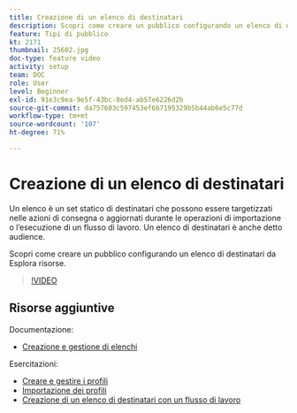 ```yaml
---
title: Creazione di un elenco di destinatari
description: Scopri come creare un pubblico configurando un elenco di destinatari da Esplora risorse.
feature: Tipi di pubblico
kt: 2171
thumbnail: 25602.jpg
doc-type: feature video
activity: setup
team: DOC
role: User
level: Beginner
exl-id: 91e3c9ea-9e5f-43bc-8ed4-ab57e6226d2b
source-git-commit: da757603c597453ef6b7195329b5b44ab6e5c77d
workflow-type: tm+mt
source-wordcount: '107'
ht-degree: 71%

---
```


# Creazione di un elenco di destinatari

Un elenco è un set statico di destinatari che possono essere targetizzati nelle azioni di consegna o aggiornati durante le operazioni di importazione o l’esecuzione di un flusso di lavoro. Un elenco di destinatari è anche detto audience.

Scopri come creare un pubblico configurando un elenco di destinatari da Esplora risorse.

>[!VIDEO](https://video.tv.adobe.com/v/25602/quality=12)

## Risorse aggiuntive

Documentazione:

* [Creazione e gestione di elenchi](https://docs.adobe.com/content/help/it-IT/campaign-classic/using/getting-started/profile-management/creating-and-managing-lists.html)

Esercitazioni:

* [Creare e gestire i profili](/help/profile-management/create-and-manage-profiles.md)
* [Importazione dei profili](/help/data-management/importing-profiles.md)
* [Creazione di un elenco di destinatari con un flusso di lavoro](/help/profile-management/creating-a-list-of-recipients-with-a-workflow.md)
